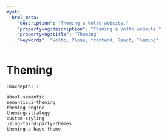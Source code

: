 ```yaml
---
myst:
  html_meta:
    "description": "Theming a Volto website."
    "property=og:description": "Theming a Volto website."
    "property=og:title": "Theming"
    "keywords": "Volto, Plone, frontend, React, Theming"
---
```


# Theming


```{toctree}
:maxdepth: 1

about-semantic
semanticui-theming
theming-engine
theming-strategy
custom-styling
using-third-party-themes
theming-a-base-theme
```
